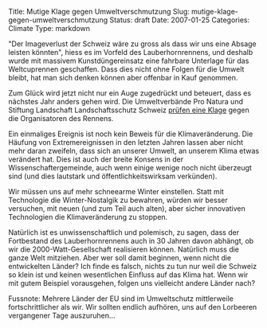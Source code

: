 Title: Mutige Klage gegen Umweltverschmutzung
Slug: mutige-klage-gegen-umweltverschmutzung
Status: draft
Date: 2007-01-25
Categories: Climate
Type: markdown

"Der Imageverlust der Schweiz wäre zu gross als dass wir uns eine Absage leisten könnten", hiess es im Vorfeld des Lauberhornrennens, und deshalb wurde mit massivem Kunstdüngereinsatz eine fahrbare Unterlage für das Weltcuprennen geschaffen. Dass dies nicht ohne Folgen für die Umwelt bleibt, hat man sich denken können aber offenbar in Kauf genommen.

Zum Glück wird jetzt nicht nur ein Auge zugedrückt und beteuert, dass es nächstes Jahr anders gehen wird. Die Umweltverbände Pro Natura und Stiftung Landschaft Landschaftsschutz Schweiz [prüfen eine Klage](http://www.tagesanzeiger.ch/dyn/news/schweiz/712162.html) gegen die Organisatoren des Rennens.

Ein einmaliges Ereignis ist noch kein Beweis für die Klimaveränderung. Die Häufung von Extremereignissen in den letzten Jahren lassen aber nicht mehr daran zweifeln, dass sich an unserer Umwelt, an unserem Klima etwas verändert hat. Dies ist auch der breite Konsens in der Wissenschaftergemeinde, auch wenn einige wenige noch nicht überzeugt sind (und dies lautstark und öffentlichkeitswirksam verkünden).

Wir müssen uns auf mehr schneearme Winter einstellen. Statt mit Technologie die Winter-Nostalgik zu bewahren, würden wir besser versuchen, mit neuen (und zum Teil auch alten), aber sicher innovativen Technologien die Klimaveränderung zu stoppen.

Natürlich ist es unwissenschaftlich und polemisch, zu sagen, dass der Fortbestand des Lauberhornrennens auch in 30 Jahren davon abhängt, ob wir die 2000-Watt-Gesellschaft realisieren können. Natürlich muss die ganze Welt mitziehen. Aber wer soll damit beginnen, wenn nicht die entwickelten Länder? Ich finde es falsch, nichts zu tun nur weil die Schweiz so klein ist und keinen wesentlichen Einfluss auf das Klima hat. Wenn wir mit gutem Beispiel vorausgehen, folgen uns vielleicht andere Länder nach?

Fussnote: Mehrere Länder der EU sind im Umweltschutz mittlerweile fortschrittlicher als wir. Wir sollten endlich aufhören, uns auf den Lorbeeren vergangener Tage auszuruhen...

